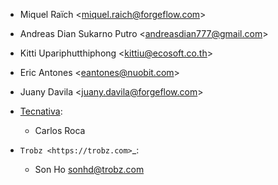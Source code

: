 - Miquel Raïch \<<miquel.raich@forgeflow.com>\>
- Andreas Dian Sukarno Putro \<<andreasdian777@gmail.com>\>
- Kitti Upariphutthiphong \<<kittiu@ecosoft.co.th>\>
- Eric Antones \<<eantones@nuobit.com>\>
- Juany Davila \<<juany.davila@forgeflow.com>\>
- [Tecnativa](https://www.tecnativa.com):
  - Carlos Roca
- `Trobz <https://trobz.com>`_:

    * Son Ho <sonhd@trobz.com>
